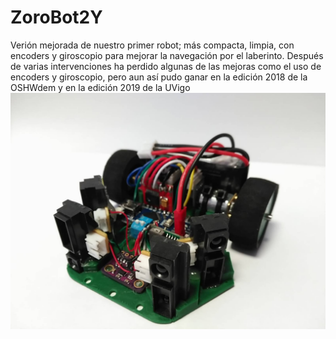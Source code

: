 # ZoroBot2Y
Verión mejorada de nuestro primer robot; más compacta, limpia, con encoders y giroscopio para mejorar la navegación por el laberinto.
Después de varias intervenciones ha perdido algunas de las mejoras como el uso de encoders y giroscopio, pero aun así pudo ganar en la edición 2018 de la OSHWdem y en la edición 2019 de la UVigo
![alt_tag](https://raw.githubusercontent.com/OPRobots/ZoroBot2Y/master/images/image1.png)
